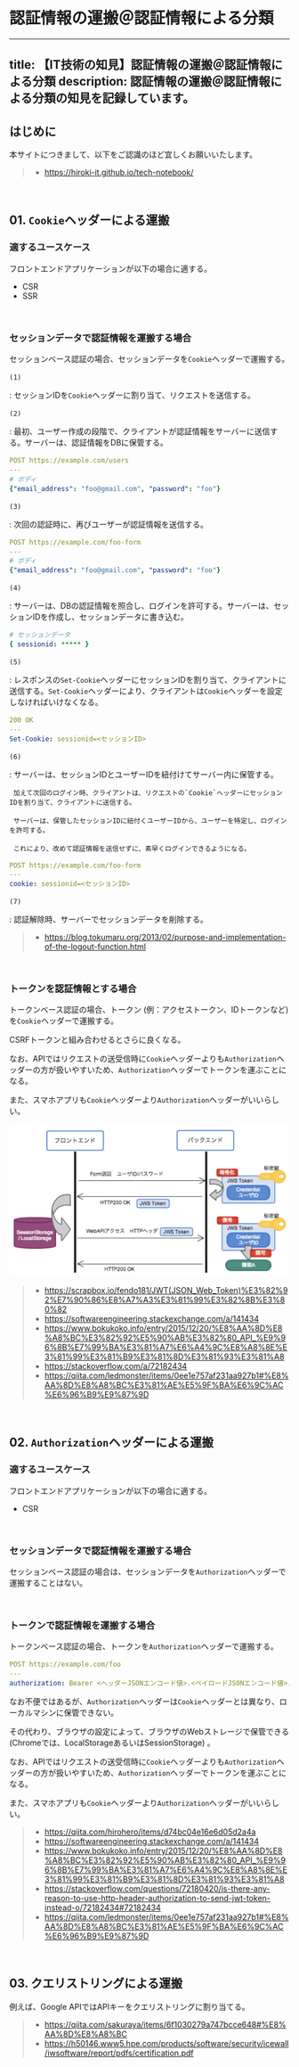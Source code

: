 # 認証情報の運搬＠認証情報による分類

---
title: 【IT技術の知見】認証情報の運搬＠認証情報による分類
description: 認証情報の運搬＠認証情報による分類の知見を記録しています。
---

## はじめに

本サイトにつきまして、以下をご認識のほど宜しくお願いいたします。

> - https://hiroki-it.github.io/tech-notebook/

<br>

## 01. `Cookie`ヘッダーによる運搬

### 適するユースケース

フロントエンドアプリケーションが以下の場合に適する。

- CSR
- SSR

<br>

### セッションデータで認証情報を運搬する場合

セッションベース認証の場合、セッションデータを`Cookie`ヘッダーで運搬する。

`(1)`

: セッションIDを`Cookie`ヘッダーに割り当て、リクエストを送信する。

`(2)`

: 最初、ユーザー作成の段階で、クライアントが認証情報をサーバーに送信する。サーバーは、認証情報をDBに保管する。

```yaml
POST https://example.com/users
---
# ボディ
{"email_address": "foo@gmail.com", "password": "foo"}
```

`(3)`

: 次回の認証時に、再びユーザーが認証情報を送信する。

```yaml
POST https://example.com/foo-form
---
# ボディ
{"email_address": "foo@gmail.com", "password": "foo"}
```

`(4)`

: サーバーは、DBの認証情報を照合し、ログインを許可する。サーバーは、セッションIDを作成し、セッションデータに書き込む。

```yaml
# セッションデータ
{ sessionid: ***** }
```

`(5)`

: レスポンスの`Set-Cookie`ヘッダーにセッションIDを割り当て、クライアントに送信する。`Set-Cookie`ヘッダーにより、クライアントは`Cookie`ヘッダーを設定しなければいけなくなる。

```yaml
200 OK
---
Set-Cookie: sessionid=<セッションID>
```

`(6)`

: サーバーは、セッションIDとユーザーIDを紐付けてサーバー内に保管する。

     加えて次回のログイン時、クライアントは、リクエストの`Cookie`ヘッダーにセッションIDを割り当て、クライアントに送信する。

     サーバーは、保管したセッションIDに紐付くユーザーIDから、ユーザーを特定し、ログインを許可する。

     これにより、改めて認証情報を送信せずに、素早くログインできるようになる。

```yaml
POST https://example.com/foo-form
---
cookie: sessionid=<セッションID>
```

`(7)`

: 認証解除時、サーバーでセッションデータを削除する。

> - https://blog.tokumaru.org/2013/02/purpose-and-implementation-of-the-logout-function.html

<br>

### トークンを認証情報とする場合

トークンベース認証の場合、トークン (例：アクセストークン、IDトークンなど) を`Cookie`ヘッダーで運搬する。

CSRFトークンと組み合わせるとさらに良くなる。

なお、APIではリクエストの送受信時に`Cookie`ヘッダーよりも`Authorization`ヘッダーの方が扱いやすいため、`Authorization`ヘッダーでトークンを運ぶことになる。

また、スマホアプリも`Cookie`ヘッダーより`Authorization`ヘッダーがいいらしい。

![JWT](https://raw.githubusercontent.com/hiroki-it/tech-notebook-images/master/images/JWT.png)

> - https://scrapbox.io/fendo181/JWT(JSON_Web_Token)%E3%82%92%E7%90%86%E8%A7%A3%E3%81%99%E3%82%8B%E3%80%82
> - https://softwareengineering.stackexchange.com/a/141434
> - https://www.bokukoko.info/entry/2015/12/20/%E8%AA%8D%E8%A8%BC%E3%82%92%E5%90%AB%E3%82%80_API_%E9%96%8B%E7%99%BA%E3%81%A7%E6%A4%9C%E8%A8%8E%E3%81%99%E3%81%B9%E3%81%8D%E3%81%93%E3%81%A8
> - https://stackoverflow.com/a/72182434
> - https://qiita.com/ledmonster/items/0ee1e757af231aa927b1#%E8%AA%8D%E8%A8%BC%E3%81%AE%E5%9F%BA%E6%9C%AC%E6%96%B9%E9%87%9D

<br>

## 02. `Authorization`ヘッダーによる運搬

### 適するユースケース

フロントエンドアプリケーションが以下の場合に適する。

- CSR

<br>

### セッションデータで認証情報を運搬する場合

セッションベース認証の場合は、セッションデータを`Authorization`ヘッダーで運搬することはない。

<br>

### トークンで認証情報を運搬する場合

トークンベース認証の場合、トークンを`Authorization`ヘッダーで運搬する。

```yaml
POST https://example.com/foo
---
authorization: Bearer <ヘッダーJSONエンコード値>.<ペイロードJSONエンコード値>.<署名JSONエンコード値>
```

なお不便ではあるが、`Authorization`ヘッダーは`Cookie`ヘッダーとは異なり、ローカルマシンに保管できない。

その代わり、ブラウザの設定によって、ブラウザのWebストレージで保管できる (Chromeでは、LocalStorageあるいはSessionStorage) 。

なお、APIではリクエストの送受信時に`Cookie`ヘッダーよりも`Authorization`ヘッダーの方が扱いやすいため、`Authorization`ヘッダーでトークンを運ぶことになる。

また、スマホアプリも`Cookie`ヘッダーより`Authorization`ヘッダーがいいらしい。

> - https://qiita.com/hirohero/items/d74bc04e16e6d05d2a4a
> - https://softwareengineering.stackexchange.com/a/141434
> - https://www.bokukoko.info/entry/2015/12/20/%E8%AA%8D%E8%A8%BC%E3%82%92%E5%90%AB%E3%82%80_API_%E9%96%8B%E7%99%BA%E3%81%A7%E6%A4%9C%E8%A8%8E%E3%81%99%E3%81%B9%E3%81%8D%E3%81%93%E3%81%A8
> - https://stackoverflow.com/questions/72180420/is-there-any-reason-to-use-http-header-authorization-to-send-jwt-token-instead-o/72182434#72182434
> - https://qiita.com/ledmonster/items/0ee1e757af231aa927b1#%E8%AA%8D%E8%A8%BC%E3%81%AE%E5%9F%BA%E6%9C%AC%E6%96%B9%E9%87%9D

<br>

## 03. クエリストリングによる運搬

例えば、Google APIではAPIキーをクエリストリングに割り当てる。

> - https://qiita.com/sakuraya/items/6f1030279a747bcce648#%E8%AA%8D%E8%A8%BC
> - https://h50146.www5.hpe.com/products/software/security/icewall/iwsoftware/report/pdfs/certification.pdf

<br>
